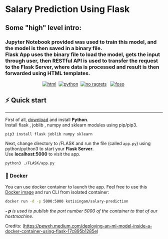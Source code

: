 # Salary Prediction Using Flask

## Some "high" level intro:

<p align="center">
<h3>    <b>Jupyter Notebook</b> provided was used to train this model, and the model is then saved in a binary file. <br>
    <b>Flask App</b> uses the binary file to load the model, gets the input through user, then <b>RESTful API</b> is used to transfer the request to the Flask Server, where data is processed and result is then forwarded using <b>HTML</b> templates.
</h3>
</p>
<p align="center"><a href="#" target="_blank"><img src="https://forthebadge.com/images/badges/uses-html.svg" alt="html" /></a>&nbsp;&nbsp;<a href="# target="_blank"><img src="https://forthebadge.com/images/badges/made-with-python.svg" alt="python" /></a>&nbsp;
<a href="# target="_blank"><img src="https://forthebadge.com/images/badges/no-ragrets.svg" alt="no ragrets" /></a>&nbsp;</a>&nbsp;
<a href="# target="_blank"><img src="https://forthebadge.com/images/badges/fo-sho.svg" alt="foso" /></a>&nbsp;
</p>

## ⚡️ Quick start

<hr>

First of all, [download](https://www.python.org/downloads/) and install **Python**. <br>
Install flask , joblib , numpy and sklearn modules using pip/pip3.

```pip
pip3 install flask joblib numpy sklearn
```

Next, change directory to /FLASK and run the file (called `app.py`) using python/python3 to start your **Flask Server**. <br>
Use **localhost:5000** to visit the app.

```bash
python3 ./FLASK/app.py
```

### 🐳 Docker

You can use docker container to launch the app.
Feel free to use this [Docker image](https://hub.docker.com/repository/docker/pewxh/salary-prediction-flask) and run CLI from isolated container:

```bash
docker run -d -p 5000:5000 kotisingam/salary-prediction
```

<i><b>- p</b> is used to publish the port number 5000 of the container to that of our hostmachine.</i>

Credits: (https://pewxh.medium.com/deploying-an-ml-model-inside-a-docker-container-using-flask-17c895b1285e)
